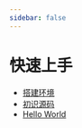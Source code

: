 ```yaml
---
sidebar: false
---
```

# 快速上手
- [搭建环境](/Start/Preparation.md)
- [初识源码](/Start/FirstCode.md)
- [Hello World](/Start/HelloWorld.md)
